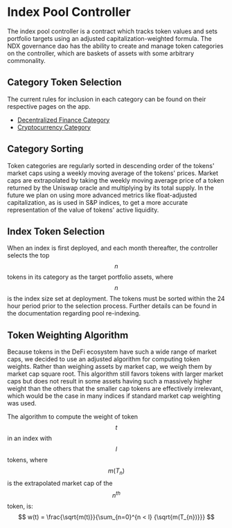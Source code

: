 # Index Pool Controller

The index pool controller is a contract which tracks token values and sets portfolio targets using an adjusted capitalization-weighted formula. The NDX governance dao has the ability to create and manage token categories on the controller, which are baskets of assets with some arbitrary commonality. 

## Category Token Selection

The current rules for inclusion in each category can be found on their respective pages on the app.

- [Decentralized Finance Category](https://indexed.finance/category/0x2)
- [Cryptocurrency Category](https://indexed.finance/category/0x1)

## Category Sorting
Token categories are regularly sorted in descending order of the tokens' market caps using a weekly moving average of the tokens' prices. Market caps are extrapolated by taking the weekly moving average price of a token returned by the Uniswap oracle and multiplying by its total supply. In the future we plan on using more advanced metrics like float-adjusted capitalization, as is used in S&P indices, to get a more accurate representation of the value of tokens' active liquidity.

## Index Token Selection
When an index is first deployed, and each month thereafter, the controller selects the top $$n$$ tokens in its category as the target portfolio assets, where $$n$$ is the index size set at deployment. The tokens must be sorted within the 24 hour period prior to the selection process. Further details can be found in the documentation regarding pool re-indexing.

## Token Weighting Algorithm
Because tokens in the DeFi ecosystem have such a wide range of market caps, we decided to use an adjusted algorithm for computing token weights. Rather than weighing assets by market cap, we weigh them by market cap square root. This algorithm still favors tokens with larger market caps but does not result in some assets having such a massively higher weight than the others that the smaller cap tokens are effectively irrelevant, which would be the case in many indices if standard market cap weighting was used.

The algorithm to compute the weight of token $$t$$ in an index with $$l$$ tokens, where $$m(T_{n})$$ is the extrapolated market cap of the $$n^{th}$$ token, is:
$$
w(t) = \frac{\sqrt{m(t)}}{\sum_{n=0}^{n < l} {\sqrt{m(T_{n})}}}
$$